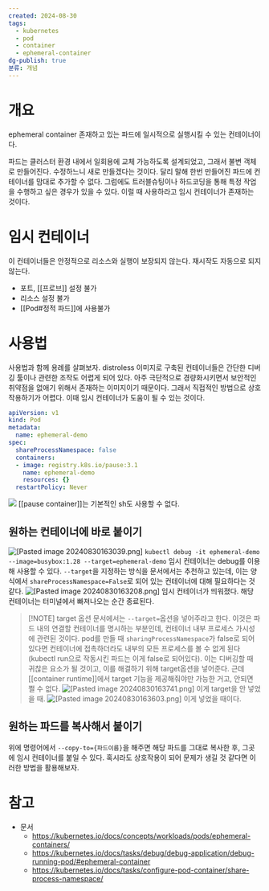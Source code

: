 ```yaml
---
created: 2024-08-30
tags:
  - kubernetes
  - pod
  - container
  - ephemeral-container
dg-publish: true
분류: 개념
---
```

# 개요
ephemeral container
존재하고 있는 파드에 일시적으로 실행시킬 수 있는 컨테이너이다.

파드는 클러스터 환경 내에서 일회용에 교체 가능하도록 설계되었고, 그래서 불변 객체로 만들어진다.
수정하느니 새로 만들겠다는 것이다.
달리 말해 한번 만들어진 파드에 컨테이너를 맘대로 추가할 수 없다.
그럼에도 트러블슈팅이나 하드코딩을 통해 특정 작업을 수행하고 싶은 경우가 있을 수 있다.
이럴 때 사용하라고 임시 컨테이너가 존재하는 것이다.
# 임시 컨테이너
이 컨테이너들은 안정적으로 리소스와 실행이 보장되지 않는다.
재시작도 자동으로 되지 않는다.
- 포트, [[프로브]] 설정 불가
- 리소스 설정 불가
- [[Pod#정적 파드]]에 사용불가

# 사용법
사용법과 함께 용례를 살펴보자.
distroless 이미지로 구축된 컨테이너들은 간단한 디버깅 툴이나 관련한 조작도 어렵게 되어 있다.
아주 극단적으로 경량화시키면서 보안적인 취약점을 없애기 위해서 존재하는 이미지이기 때문이다.
그래서 직접적인 방법으로 상호작용하기가 어렵다.
이때 임시 컨테이너가 도움이 될 수 있는 것이다.
```yaml
apiVersion: v1
kind: Pod
metadata:
  name: ephemeral-demo
spec:
  shareProcessNamespace: false
  containers:
  - image: registry.k8s.io/pause:3.1
    name: ephemeral-demo
    resources: {}
  restartPolicy: Never

```
![](https://zerotay-blog.vercel.app/img/optimized/KSPHYmzpTH-700.webp)
[[pause container]]는 기본적인 sh도 사용할 수 없다.
## 원하는 컨테이너에 바로 붙이기
![[Pasted image 20240830163039.png]](https://zerotay-blog.vercel.app/img/optimized/A2uOvhJ4LD-700.webp)
`kubectl debug -it ephemeral-demo --image=busybox:1.28 --target=ephemeral-demo`
임시 컨테이너는 debug를 이용해 사용할 수 있다.
`--target`을 지정하는 방식을 문서에서는 추천하고 있는데, 이는 양식에서 `shareProcessNamespace=False`로 되어 있는 컨테이너에 대해 필요하다는 것 같다.
![[Pasted image 20240830163208.png]](https://zerotay-blog.vercel.app/img/optimized/t_BBwnDVKM-700.webp)
임시 컨테이너가 띄워졌다.
해당 컨테이너는 터미널에서 빠져나오는 순간 종료된다.
> [!NOTE] target 옵션
> 문서에서는 `--target=`옵션을 넣어주라고 한다.
> 이것은 파드 내의 연결할 컨테이너를 명시하는 부분인데, 컨테이너 내부 프로세스 가시성에 관련된 것이다.
> pod를 만들 때 `sharingProcessNamespace`가 false로 되어 있다면 컨테이너에 접촉하더라도 내부의 모든 프로세스를 볼 수 없게 된다(kubectl run으로 작동시킨 파드는 이게 false로 되어있다).
> 이는 디버깅할 때 귀찮은 요소가 될 것이고, 이를 해결하기 위해 target옵션을 넣어준다.
> 근데 [[container runtime]]에서 target 기능을 제공해줘야만 가능한 거고, 안되면 쩔 수 없다.
> ![[Pasted image 20240830163741.png]](https://zerotay-blog.vercel.app/img/user/media/Pasted%20image%2020240830163741.png)
> 이게 target을 안 넣었을 때.
> ![[Pasted image 20240830163603.png]](https://zerotay-blog.vercel.app/img/user/media/Pasted%20image%2020240830163603.png)
> 이게 넣었을 때이다.
## 원하는 파드를 복사해서 붙이기
위에 명령어에서 `--copy-to={파드이름}`을 해주면 해당 파드를 그대로 복사한 후, 그곳에 임시 컨테이너를 붙일 수 있다.
혹시라도 상호작용이 되어 문제가 생길 것 같다면 이러한 방법을 활용해보자.
# 참고
- 문서
	- https://kubernetes.io/docs/concepts/workloads/pods/ephemeral-containers/
	- https://kubernetes.io/docs/tasks/debug/debug-application/debug-running-pod/#ephemeral-container
	- https://kubernetes.io/docs/tasks/configure-pod-container/share-process-namespace/